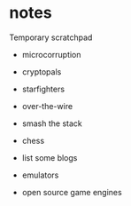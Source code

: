 # notes
Temporary scratchpad


* microcorruption
* cryptopals
* starfighters
* over-the-wire
* smash the stack

* chess
* list some blogs

* emulators
* open source game engines
